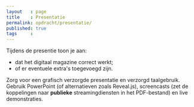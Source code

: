 ```yaml
---
layout   : page
title    : Presentatie
permalink: opdracht/presentatie/
published: true
tags     :
---
```


Tijdens de presentie toon je aan:

- dat het digitaal magazine correct werkt;
- of er eventuele extra's toegevoegd zijn.

Zorg voor een grafisch verzorgde presentatie en verzorgd taalgebruik. Gebruik PowerPoint (of alternatieven zoals Reveal.js), screencasts (zet de koppelingen naar **publieke** streamingdiensten in het PDF-bestand) en live demonstraties.